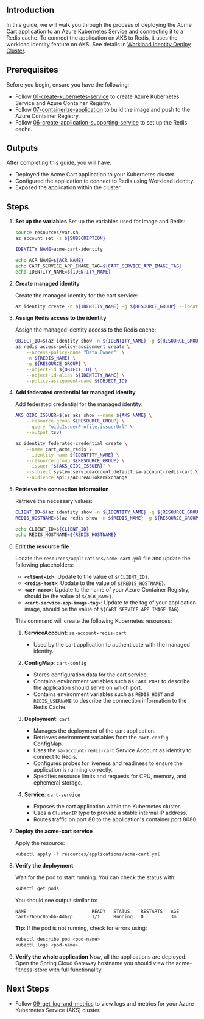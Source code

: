 ## Introduction

In this guide, we will walk you through the process of deploying the Acme Cart application to an Azure Kubernetes Service and connecting it to a Redis cache. To connect the application on AKS to Redis, it uses the workload identity feature on AKS. See details in [Workload Identity Deploy Cluster](https://learn.microsoft.com/en-us/azure/aks/workload-identity-deploy-cluster).

## Prerequisites

Before you begin, ensure you have the following:

- Follow [01-create-kubernetes-service](./01-create-kubernetes-service.md) to create Azure Kubernetes Service and Azure Container Registry.
- Follow [07-containerize-application](./07-containerize-application.md) to build the image and push to the Azure Container Registry.
- Follow [06-create-application-supporting-service](./06-create-application-supporting-service.md) to set up the Redis cache.

## Outputs

After completing this guide, you will have:

- Deployed the Acme Cart application to your Kubernetes cluster.
- Configured the application to connect to Redis using Workload Identity.
- Exposed the application within the cluster.

## Steps

1. **Set up the variables**
   Set up the variables used for image and Redis:
   ```bash
   source resources/var.sh
   az account set -s ${SUBSCRIPTION}

   IDENTITY_NAME=acme-cart-identity

   echo ACR_NAME=${ACR_NAME}
   echo CART_SERVICE_APP_IMAGE_TAG=${CART_SERVICE_APP_IMAGE_TAG}
   echo IDENTITY_NAME=${IDENTITY_NAME}
   ```

1. **Create managed identity**

   Create the managed identity for the cart service:
   ```bash
   az identity create -n ${IDENTITY_NAME} -g ${RESOURCE_GROUP} --location ${LOCATION} --subscription ${SUBSCRIPTION}
   ```

1. **Assign Redis access to the identity**

   Assign the managed identity access to the Redis cache:
   ```bash
   OBJECT_ID=$(az identity show -n ${IDENTITY_NAME} -g ${RESOURCE_GROUP} --query principalId -o tsv)
   az redis access-policy-assignment create \
       --access-policy-name "Data Owner"  \
       -n ${REDIS_NAME} \
       -g ${RESOURCE_GROUP} \
       --object-id ${OBJECT_ID} \
       --object-id-alias ${IDENTITY_NAME} \
       --policy-assignment-name ${OBJECT_ID}
   ```

1. **Add federated credential for managed identity**

   Add federated credential for the managed identity:
   ```bash
   AKS_OIDC_ISSUER=$(az aks show --name ${AKS_NAME} \
       --resource-group ${RESOURCE_GROUP} \
       --query "oidcIssuerProfile.issuerUrl" \
       --output tsv)

   az identity federated-credential create \
       --name cart_acme_redis \
       --identity-name ${IDENTITY_NAME} \
       --resource-group ${RESOURCE_GROUP} \
       --issuer "${AKS_OIDC_ISSUER}" \
       --subject system:serviceaccount:default:sa-account-redis-cart \
       --audience api://AzureADTokenExchange
   ```

1. **Retrieve the connection information**

   Retrieve the necessary values:
   ```bash
   CLIENT_ID=$(az identity show -n ${IDENTITY_NAME} -g ${RESOURCE_GROUP} --query clientId -o tsv)
   REDIS_HOSTNAME=$(az redis show -n ${REDIS_NAME} -g ${RESOURCE_GROUP} --query hostName -o tsv)

   echo CLIENT_ID=${CLIENT_ID}
   echo REDIS_HOSTNAME=${REDIS_HOSTNAME}
   ```

1. **Edit the resource file**

   Locate the `resources/applications/acme-cart.yml` file and update the following placeholders:

   - **`<client-id>`**: Update to the value of `${CLIENT_ID}`.
   - **`<redis-host>`**: Update to the value of `${REDIS_HOSTNAME}`.
   - **`<acr-name>`**: Update to the name of your Azure Container Registry, should be the value of `${ACR_NAME}`.
   - **`<cart-service-app-image-tag>`**: Update to the tag of your application image, should be the value of `${CART_SERVICE_APP_IMAGE_TAG}`.

   This command will create the following Kubernetes resources:

   1. **ServiceAccount**: `sa-account-redis-cart`
      - Used by the cart application to authenticate with the managed identity.

   2. **ConfigMap**: `cart-config`
      - Stores configuration data for the cart service.
      - Contains environment variables such as `CART_PORT` to describe the application should serve on which port.
      - Contains environment variables such as `REDIS_HOST` and `REDIS_USERNAME` to describe the connection information to the Redis Cache.

   3. **Deployment**: `cart`
      - Manages the deployment of the cart application.
      - Retrieves environment variables from the `cart-config` ConfigMap.
      - Uses the `sa-account-redis-cart` Service Account as identity to connect to Redis.
      - Configures probes for liveness and readiness to ensure the application is running correctly.
      - Specifies resource limits and requests for CPU, memory, and ephemeral storage.

   4. **Service**: `cart-service`
      - Exposes the cart application within the Kubernetes cluster.
      - Uses a `ClusterIP` type to provide a stable internal IP address.
      - Routes traffic on port 80 to the application's container port 8080.

1. **Deploy the acme-cart service**

   Apply the resource:
   ```bash
   kubectl apply -f resources/applications/acme-cart.yml
   ```

1. **Verify the deployment**

   Wait for the pod to start running. You can check the status with:
   ```bash
   kubectl get pods
   ```

   You should see output similar to:
   ```
   NAME                        READY   STATUS    RESTARTS   AGE
   cart-7656c865bb-4db2p       1/1     Running   0          3m
   ```

   **Tip**: If the pod is not running, check for errors using:
   ```bash
   kubectl describe pod <pod-name>
   kubectl logs <pod-name>
   ```

1. **Verify the whole application**
   Now, all the applications are deployed. Open the Spring Cloud Gateway hostname you should view the acme-fitness-store with full functionality.

## Next Steps

- Follow [09-get-log-and-metrics](./09-get-log-and-metrics.md) to view logs and metrics for your Azure Kubernetes Service (AKS) cluster.
